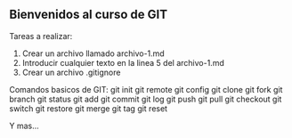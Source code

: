 ## Bienvenidos al curso de GIT

Tareas a realizar:
1) Crear un archivo llamado archivo-1.md
2) Introducir cualquier texto en la linea 5 del archivo-1.md
3) Crear un archivo .gitignore

Comandos basicos de GIT:
git init
git remote
git config
git clone
git fork
git branch
git status
git add
git commit
git log
git push
git pull
git checkout
git switch
git restore
git merge
git tag
git reset


Y mas...
